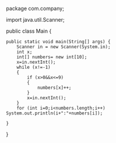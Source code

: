 package com.company;

import java.util.Scanner;

public class Main {

    public static void main(String[] args) {
        Scanner in = new Scanner(System.in);
        int x;
        int[] numbers= new int[10];
        x=in.nextInt();
        while (x!=-1)
        {
            if (x>0&&x<=9)
            {
                numbers[x]++;
            }
            x=in.nextInt();
        }
        for (int i=0;i<numbers.length;i++)
	System.out.println(i+":"+numbers[i]);

    }
}

